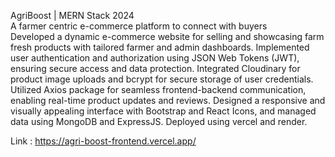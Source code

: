AgriBoost  | MERN Stack                                                                                                                                      2024                                                                                                                                       
A farmer centric e-commerce platform to connect with buyers                                                                            
Developed a dynamic e-commerce website for selling and showcasing farm fresh products with tailored farmer and admin dashboards.
Implemented user authentication and authorization using JSON Web Tokens (JWT), ensuring secure access and data protection.
Integrated Cloudinary for product image uploads and bcrypt for secure storage of user credentials.
Utilized Axios package for seamless frontend-backend communication, enabling real-time product updates and reviews.
Designed a responsive and visually appealing interface with Bootstrap and React Icons, and managed data using MongoDB and ExpressJS.
Deployed using vercel and render.

Link : https://agri-boost-frontend.vercel.app/
